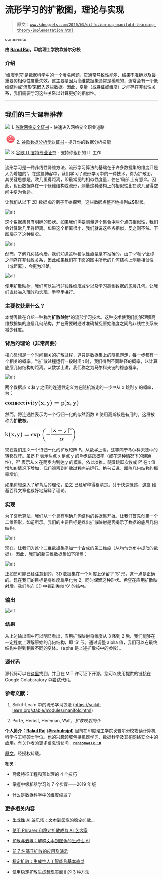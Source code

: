 # 流形学习的扩散图，理论与实现

> 原文：[`www.kdnuggets.com/2020/03/diffusion-map-manifold-learning-theory-implementation.html`](https://www.kdnuggets.com/2020/03/diffusion-map-manifold-learning-theory-implementation.html)

comments

**由 [Rahul Raj](https://randomwalk.in)，印度理工学院坎普尔分校**

### 介绍

‘维度诅咒’是数据科学中的一个著名问题，它通常导致性能差、结果不准确以及最重要的相似性度量失效。这主要是因为高维数据集通常是稀疏的，通常会有一个低维结构或‘流形’来嵌入这些数据。因此，变量（或特征或维度）之间存在非线性关系，我们需要学习这些关系以计算更好的相似性。

* * *

## 我们的三大课程推荐

![](img/0244c01ba9267c002ef39d4907e0b8fb.png) 1\. [谷歌网络安全证书](https://www.kdnuggets.com/google-cybersecurity) - 快速进入网络安全职业道路

![](img/e225c49c3c91745821c8c0368bf04711.png) 2\. [谷歌数据分析专业证书](https://www.kdnuggets.com/google-data-analytics) - 提升你的数据分析技能

![](img/0244c01ba9267c002ef39d4907e0b8fb.png) 3\. [谷歌 IT 支持专业证书](https://www.kdnuggets.com/google-itsupport) - 支持你组织的 IT 工作

* * *

流形学习是一种非线性降维方法。流形学习算法的基础在于许多数据集的维度只是人为增加的¹。在这篇博客中，我们学习了流形学习中的一种技术，称为扩散图。其关键思想是，欧几里得距离，即最常见的相似性度量，仅在‘局部’上有意义。因此，假设数据存在一个低维结构或流形，测量这种结构上的相似性比在欧几里得空间中更为合适。

让我们从以下 2D 数据点的例子开始探索，这些数据点整齐地排列成**S**形状。

![alt](img/50288a3fb0963cff7205af177fd02cab.png)

这个数据集具有明确的形状。如果我们需要测量这个集合中两个点的相似性，我们会计算欧几里得距离。如果这个距离很小，我们就说这些点相似，反之则不然。下图展示了这种情况。

![alt](img/46b1f89c723e1d052a6d9a78b04e3107.png)

然而，了解几何结构后，我们知道这种相似性度量是不准确的。由于‘x’和‘y’坐标之间存在非线性关系，因此如果我们在下面的图中所示的几何结构上测量相似性（或距离），会更为准确。

![alt](img/8f0caf1bcaf021a1c7a22b86b2ace876.png)

使用扩散映射，我们可以进行非线性维度减少以及学习高维数据的底层几何。让我们直接进入理论和实现，手牵手进行。

### 主要收获是什么？

本博客旨在介绍一种称为**扩散映射**²的流形学习技术。这种技术使我们能够理解高维数据集的底层几何结构，并在需要时通过准确捕捉原始维度之间的非线性关系来减少维度。

### 背后的理论（非常简要）

核心思想是一个时间相关的扩散过程，这只是数据集上的随机游走，每一步都有一个相关的概率。当扩散过程运行一段时间 t 时，我们得到不同路径的概率，以计算底层几何结构的距离。从数学上讲，我们称之为马尔科夫链的稳态概率。

![alt](img/5fee970a0b7519d60665416cdf94c65c.png)

两个数据点 x 和 y 之间的连通性定义为在随机游走的一步中从 x 跳到 y 的概率，为：

![Equation](img/9fd609a3923aa64072013c1b281bb5e1.png)

然而，将连通性表示为一个行归一化的似然函数 K 使用高斯核是有用的。这将被称为**扩散核**。

![Equation](img/b9f427b46dffb629be7b5d29599d85fa.png)

现在我们定义一个行归一化的扩散矩阵 P。从数学上讲，这等同于马尔科夫链中的转移矩阵。虽然 P 表示从点 x 到点 y 的单步跳跃概率（或在这种情况下的连通性），P² 表示从 x 在两步内到达 y 的概率，依此类推。随着跳跃次数或 Pᵗ 在 t 值增加的情况下增加，我们观察到扩散过程向前运行。换句话说，跟随几何结构的概率增加。

如果你想深入了解背后的理论，[论文](https://inside.mines.edu/~whereman/talks/delaPorte-Herbst-Hereman-vanderWalt-DiffusionMaps-PRASA2008.pdf) 已经解释得很清楚。对于快速概述，[这篇](https://en.wikipedia.org/wiki/Diffusion_map) 维基百科文章也很好地解释了理论。

### 实现

为了演示算法，我们从一个具有明确几何结构的数据集开始。让我们首先创建一个二维图形，如前所示。我们的主要目标是找出扩散映射是否揭示了数据的底层几何结构。

![alt](img/50288a3fb0963cff7205af177fd02cab.png)

现在，让我们为这个二维数据集添加一个合成的第三维度（从均匀分布中提取的数据）。因此，我们的新三维数据集如下所示：

![alt](img/6d5db19bd974ce6dab18d154de4f268b.png)

正如您可能已经注意到的，3D 数据集在一个角度上保留了 ‘S’ 形，这一点是正确的。现在我们的目标是将维度扁平化为 2，同时保留这种形状。希望在应用扩散映射后，我们能在 2D 中看到类似 ‘S’ 的结构。

### 输出

![alt](img/ed9ce1e228008f1fdb4ab3e9fc3e9c99.png)

### 结果

从上述输出图中可以明显看出，应用扩散映射将维度从 3 降到 2 后，我们能够在一定程度上理解原始的几何结构，即 ‘S’ 形。通过调整 alpha 值，我们可以在最终结构中得到稍微不同的变体。（alpha 是上述扩散核中的参数）。

### 源代码

源代码可以在[这里](https://gist.github.com/rahulrajpl/36a5724d0c261b915292182b1d741393)找到，并且在 MIT 许可证下开源。您可以使用提供的链接在 Google Colaboratory 中尝试代码。

### 参考文献：

1.  Scikit-Learn 中的流形学习方法 (https://scikit-learn.org/stable/modules/manifold.html)

1.  Porte, Herbst, Hereman, Walt，*扩散映射简介*

**个人简介：[Rahul Raj](https://www.linkedin.com/in/rahul-r-909409184/)** (**[@rahulrajpl](https://twitter.com/rahulrajpl)**) 目前在印度理工学院坎普尔分校攻读计算机科学与工程硕士学位。他的兴趣领域包括机器学习、数据科学及其在网络安全中的应用。有关作者的更多信息请访问：**[`randomwalk.in`](https://randomwalk.in)**

[原文](https://randomwalk.in/python/ml/2020/03/14/Diffusion-Map.html)。经授权转载。

**相关：**

+   高级特征工程和预处理的 4 个技巧

+   掌握中级机器学习的 7 个步骤——2019 年版

+   什么是数据科学中的维度缩减？

### 更多相关内容

+   [生成性 AI 游乐场：文本到图像的稳定扩散…](https://www.kdnuggets.com/2024/02/intel-generative-ai-playground-text-to-image-stable-diffusion)

+   [使用 Phraser 和稳定扩散成为 AI 艺术家](https://www.kdnuggets.com/2022/09/become-ai-artist-phraser-stable-diffusion.html)

+   [扩散与去噪：解释文本到图像的生成性 AI](https://www.kdnuggets.com/diffusion-and-denoising-explaining-text-to-image-generative-ai)

+   [前 7 名基于扩散的应用及演示](https://www.kdnuggets.com/2022/10/top-7-diffusionbased-applications-demos.html)

+   [稳定扩散：生成性人工智能的基本直觉](https://www.kdnuggets.com/2023/06/stable-diffusion-basic-intuition-behind-generative-ai.html)

+   [使用稳定扩散生成超现实面孔的 3 种方法](https://www.kdnuggets.com/3-ways-to-generate-hyper-realistic-faces-using-stable-diffusion)
